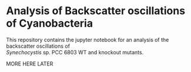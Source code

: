 # Analysis of Backscatter oscillations of Cyanobacteria
This repository contains the jupyter notebook for an analysis of the backscatter oscillations of  
*Synechocystis* sp. PCC 6803 WT and knockout mutants.

MORE HERE LATER
